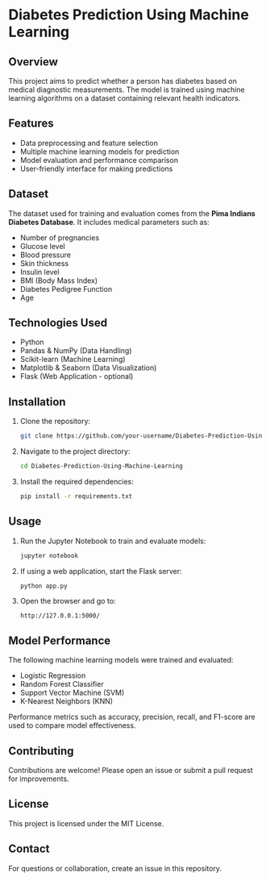 # Diabetes Prediction Using Machine Learning

## Overview
This project aims to predict whether a person has diabetes based on medical diagnostic measurements. The model is trained using machine learning algorithms on a dataset containing relevant health indicators.

## Features
- Data preprocessing and feature selection
- Multiple machine learning models for prediction
- Model evaluation and performance comparison
- User-friendly interface for making predictions

## Dataset
The dataset used for training and evaluation comes from the **Pima Indians Diabetes Database**. It includes medical parameters such as:
- Number of pregnancies
- Glucose level
- Blood pressure
- Skin thickness
- Insulin level
- BMI (Body Mass Index)
- Diabetes Pedigree Function
- Age

## Technologies Used
- Python
- Pandas & NumPy (Data Handling)
- Scikit-learn (Machine Learning)
- Matplotlib & Seaborn (Data Visualization)
- Flask (Web Application - optional)

## Installation
1. Clone the repository:
   ```sh
   git clone https://github.com/your-username/Diabetes-Prediction-Using-Machine-Learning.git
   ```
2. Navigate to the project directory:
   ```sh
   cd Diabetes-Prediction-Using-Machine-Learning
   ```
3. Install the required dependencies:
   ```sh
   pip install -r requirements.txt
   ```

## Usage
1. Run the Jupyter Notebook to train and evaluate models:
   ```sh
   jupyter notebook
   ```
2. If using a web application, start the Flask server:
   ```sh
   python app.py
   ```
3. Open the browser and go to:
   ```
   http://127.0.0.1:5000/
   ```

## Model Performance
The following machine learning models were trained and evaluated:
- Logistic Regression
- Random Forest Classifier
- Support Vector Machine (SVM)
- K-Nearest Neighbors (KNN)

Performance metrics such as accuracy, precision, recall, and F1-score are used to compare model effectiveness.

## Contributing
Contributions are welcome! Please open an issue or submit a pull request for improvements.

## License
This project is licensed under the MIT License.

## Contact
For questions or collaboration, create an issue in this repository.

